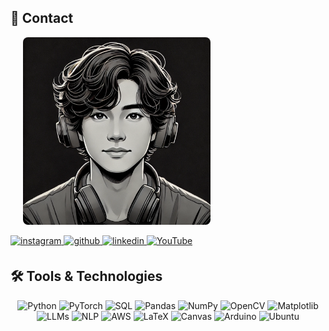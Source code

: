 ## 🚀 Contact
<div style="display: flex; align-items: center;">
  <img src="./d0bd612c-8ffd-4530-ad41-9847f7d807e5.webp" alt="Anime Image" style="width: 300px; margin-left: 20px; border-radius: 8px;">
</div>
<br>
<a href="https://instagram.com/fuxu.n" target="_blank">
<img src=https://img.shields.io/badge/instagram-%23000000.svg?&style=for-the-badge&logo=instagram&logoColor=white alt=instagram style="margin-bottom: 5px;" />
</a>
<a href="https://github.com/thaiphonghuan" target="_blank">
<img src=https://img.shields.io/badge/github-%2324292e.svg?&style=for-the-badge&logo=github&logoColor=white alt=github style="margin-bottom: 5px;" />
</a>
<a href="https://linkedin.com/in/thai-phong-huan-1150642b1" target="_blank">
<img src=https://img.shields.io/badge/linkedin-%231E77B5.svg?&style=for-the-badge&logo=linkedin&logoColor=white alt=linkedin style="margin-bottom: 5px;" />
</a>
<a href="https://www.youtube.com/@huanthai5961" target="_blank">
  <img src="https://img.shields.io/badge/-YouTube-FF0000?logo=youtube&logoColor=white&style=for-the-badge" alt="YouTube">
</a>

## 🛠️ Tools & Technologies

<div align="center">
  <img src="https://img.shields.io/badge/-Python-3776AB?logo=python&logoColor=white&style=for-the-badge" alt="Python" height="30">
  <img src="https://img.shields.io/badge/-PyTorch-EE4C2C?logo=pytorch&logoColor=white&style=for-the-badge" alt="PyTorch" height="30">
  <img src="https://img.shields.io/badge/-SQL-4479A1?logo=postgresql&logoColor=white&style=for-the-badge" alt="SQL" height="30">
  <img src="https://img.shields.io/badge/-Pandas-150458?logo=pandas&logoColor=white&style=for-the-badge" alt="Pandas" height="30">
  <img src="https://img.shields.io/badge/-NumPy-013243?logo=numpy&logoColor=white&style=for-the-badge" alt="NumPy" height="30">
  <img src="https://img.shields.io/badge/-OpenCV-5C3EE8?logo=opencv&logoColor=white&style=for-the-badge" alt="OpenCV" height="30">
  <img src="https://img.shields.io/badge/-Matplotlib-11557C?logoColor=white&style=for-the-badge" alt="Matplotlib" height="30">
  <img src="https://img.shields.io/badge/-LLMs-gray?style=for-the-badge" alt="LLMs" height="30">
  <img src="https://img.shields.io/badge/-NLP-blueviolet?style=for-the-badge" alt="NLP" height="30">
  <img src="https://img.shields.io/badge/-AWS-FF9900?logo=amazonaws&logoColor=white&style=for-the-badge" alt="AWS" height="30">
  <img src="https://img.shields.io/badge/-LaTeX-008080?logo=latex&logoColor=white&style=for-the-badge" alt="LaTeX" height="30">
  <img src="https://img.shields.io/badge/-Canvas-orange?style=for-the-badge" alt="Canvas" height="30">
  <img src="https://img.shields.io/badge/-Arduino-00979D?logo=arduino&logoColor=white&style=for-the-badge" alt="Arduino" height="30">
  <img src="https://img.shields.io/badge/-Ubuntu-E95420?logo=ubuntu&logoColor=white&style=for-the-badge" alt="Ubuntu" height="30">
</div>



